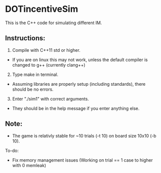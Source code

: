 # DOTincentiveSim
This is the C++ code for simulating different IM.

## Instructions:

1. Compile with C++11 std or higher.
- If you are on linux this may not work, unless the default compiler is changed to g++ (currently clang++)

2. Type make in terminal.
- Assuming libraries are properly setup (including standards), there should be no errors.

3. Enter "./sim1" with correct arguments.
- They should be in the help message if you enter anything else.

## Note:
- The game is relativly stable for ~10 trials (-t 10) on board size 10x10 (-b 10).

To-do:
- Fix memory management issues (Working on trial == 1 case to higher with 0 memleak)
